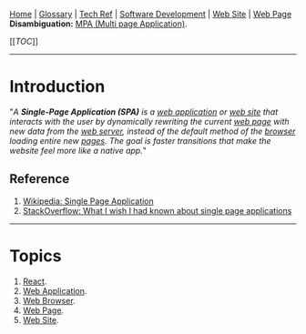 [Home](/Slalom-LLC/Slalom-Consulting) | [Glossary](/Glossary) | [Tech Ref](/Tech-Ref) | [Software Development](/Tech-Ref/Software-Development) | [Web Site](/Tech-Ref/WWW-\(World-Wide-Web\)/Web-Site) | [Web Page](/Tech-Ref/WWW-\(World-Wide-Web\)/Web-Page)
**Disambiguation:** [MPA (Multi page Application)](/Tech-Ref/WWW-\(World-Wide-Web\)/Web-Application/MPA-\(Multi%2Dpage-Application\)).

[[_TOC_]]

---
# Introduction
"_A ***Single-Page Application (SPA)*** is a [web application](/Tech-Ref/WWW-\(World-Wide-Web\)/Web-Application) or [web site](/Tech-Ref/WWW-\(World-Wide-Web\)/Web-Site) that interacts with the user by dynamically rewriting the current [web page](/Tech-Ref/WWW-\(World-Wide-Web\)/Web-Page) with new data from the [web server](/Tech-Ref/WWW-\(World-Wide-Web\)/Web-Server), instead of the default method of the [browser](/Tech-Ref/WWW-\(World-Wide-Web\)/Web-Browser) loading entire new [pages](/Tech-Ref/WWW-\(World-Wide-Web\)/Web-Page). The goal is faster transitions that make the website feel more like a native app._"

## Reference
1. [Wikipedia: Single Page Application](https://en.wikipedia.org/wiki/Single-page_application)
1. [StackOverflow: What I wish I had known about single page applications](https://stackoverflow.blog/2021/02/24/what-i-wish-i-had-known-about-single-page-applications/)

---
# Topics
1. [React](/Tech-Ref/Software-Development/JavaScript/React).
1. [Web Application](/Tech-Ref/WWW-\(World-Wide-Web\)/Web-Application).
1. [Web Browser](/Tech-Ref/WWW-\(World-Wide-Web\)/Web-Browser).
1. [Web Page](/Tech-Ref/WWW-\(World-Wide-Web\)/Web-Page).
1. [Web Site](/Tech-Ref/WWW-\(World-Wide-Web\)/Web-Site).
